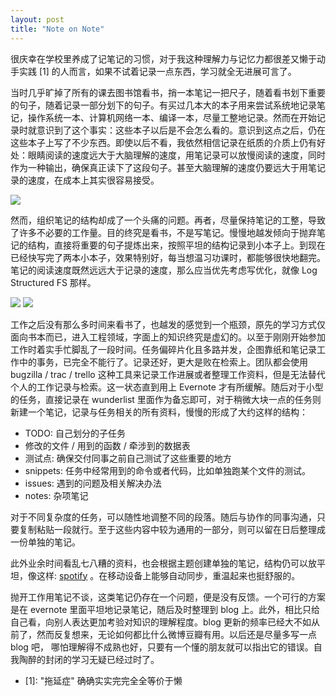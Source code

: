 ```yaml
---
layout: post
title: "Note on Note"
---
```


很庆幸在学校里养成了记笔记的习惯，对于我这种理解力与记忆力都很差又懒于动手实践 [1] 的人而言，如果不试着记录一点东西，学习就全无进展可言了。

当时几乎旷掉了所有的课去图书馆看书，捎一本笔记一把尺子，随着看书划下重要的句子，随着记录一部分划下的句子。有买过几本大的本子用来尝试系统地记录笔记，操作系统一本、计算机网络一本、编译一本，尽量工整地记录。然而在开始记录时就意识到了这个事实：这些本子以后是不会怎么看的。意识到这点之后，仍在这些本子上写了不少东西。即使以后不看，我依然相信记录在纸质的介质上仍有好处：眼睛阅读的速度远大于大脑理解的速度，用笔记录可以放慢阅读的速度，同时作为一种输出，确保真正读下了这段句子。甚至大脑理解的速度仍要远大于用笔记录的速度，在成本上其实很容易接受。

![](http://i5.minus.com/ifCCAmlhqEhVa.jpg)

然而，组织笔记的结构却成了一个头痛的问题。再者，尽量保持笔记的工整，导致了许多不必要的工作量。目的终究是看书，不是写笔记。慢慢地越发倾向于抛弃笔记的结构，直接将重要的句子提炼出来，按照平坦的结构记录到小本子上。到现在已经快写完了两本小本子，效果特别好，每当想温习功课时，都能够很快地翻完。笔记的阅读速度既然远远大于记录的速度，那么应当优先考虑写优化，就像 Log Structured FS 那样。

![](http://i5.minus.com/iy2IhwzrhSUA9.jpg)
![](http://i5.minus.com/ib2JR8t9XNxpWQ.jpg)

工作之后没有那么多时间来看书了，也越发的感觉到一个瓶颈，原先的学习方式仅面向书本而已，进入工程领域，字面上的知识终究是虚幻的。以至于刚刚开始参加工作时着实手忙脚乱了一段时间。任务偏碎片化且多路并发，企图靠纸和笔记录工作中的事务，已完全不能行了。记录还好，更大是败在检索上。团队都会使用 bugzilla / trac / trello 这种工具来记录工作进展或者整理工作资料，但是无法替代个人的工作记录与检索。这一状态直到用上 Evernote 才有所缓解。随后对于小型的任务，直接记录在 wunderlist 里面作为备忘即可，对于稍微大块一点的任务则新建一个笔记，记录与任务相关的所有资料，慢慢的形成了大约这样的结构：

- TODO: 自己划分的子任务
- 修改的文件 / 用到的函数 / 牵涉到的数据表
- 测试点: 确保交付同事之前自己测试了这些重要的地方
- snippets: 任务中经常用到的命令或者代码，比如单独跑某个文件的测试。
- issues: 遇到的问题及相关解决办法
- notes: 杂项笔记

对于不同复杂度的任务，可以随性地调整不同的段落。随后与协作的同事沟通，只要复制粘贴一段就行。至于这些内容中较为通用的一部分，则可以留在日后整理成一份单独的笔记。

此外业余时间看乱七八糟的资料，也会根据主题创建单独的笔记，结构仍可以放平坦，像这样: [spotify](https://www.evernote.com/shard/s4/sh/e1ab197f-7469-499b-adb8-16bbc401f406/75a113432f977375378d6a3e403da677) 。在移动设备上能够自动同步，重温起来也挺舒服的。

抛开工作用笔记不谈，这类笔记仍存在一个问题，便是没有反馈。一个可行的方案是在 evernote 里面平坦地记录笔记，随后及时整理到 blog 上。此外，相比只给自己看，向别人表达更加考验对知识的理解程度。blog 更新的频率已经大不如从前了，然而反复想来，无论如何都比什么微博豆瓣有用。以后还是尽量多写一点 blog 吧， 哪怕理解得不成熟也好，只要有一个懂的朋友就可以指出它的错误。自我陶醉的封闭的学习无疑已经过时了。

- [1]: "拖延症" 确确实实完完全全等价于懒
